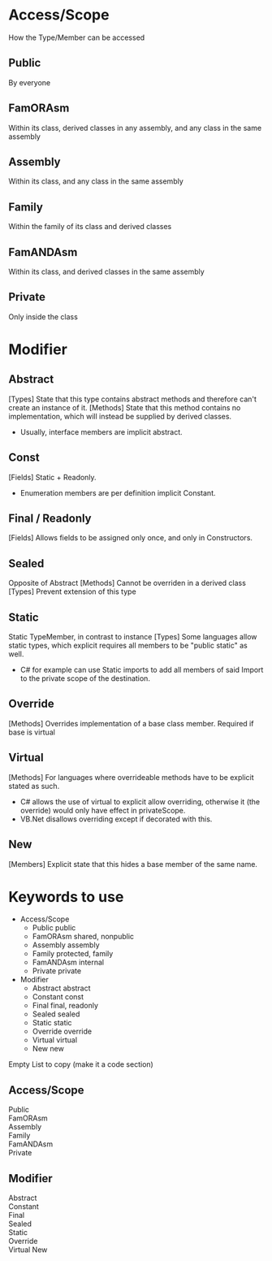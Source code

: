 # Access/Scope #
How the Type/Member can be accessed
## Public ##
By everyone
## FamORAsm ##
Within its class, derived classes in any assembly, and any class in the same assembly
## Assembly ##
Within its class, and any class in the same assembly
## Family ##
Within the family of its class and derived classes
## FamANDAsm ##
Within its class, and derived classes in the same assembly
## Private ##
Only inside the class

# Modifier #
## Abstract ##
[Types] State that this type contains abstract methods and therefore can't create an instance of it.
[Methods] State that this method contains no implementation, which will instead be supplied by derived classes.
* Usually, interface members are implicit abstract.
## Const ##
[Fields] Static + Readonly.
* Enumeration members are per definition implicit Constant.
## Final / Readonly ##
[Fields] Allows fields to be assigned only once, and only in Constructors.
## Sealed ##
Opposite of Abstract
[Methods] Cannot be overriden in a derived class
[Types] Prevent extension of this type
## Static ##
Static TypeMember, in contrast to instance
[Types] Some languages allow static types, which explicit requires all members to be "public static" as well.
* C# for example can use Static imports to add all members of said Import to the private scope of the destination.
## Override ##
[Methods] Overrides implementation of a base class member. Required if base is virtual
## Virtual ##
[Methods] For languages where overrideable methods have to be explicit stated as such.
* C# allows the use of virtual to explicit allow overriding, otherwise it (the override) would only have effect in privateScope.
* VB.Net disallows overriding except if decorated with this.
## New ##
[Members] Explicit state that this hides a base member of the same name.

# Keywords to use
* Access/Scope
	* Public	public
	* FamORAsm	shared, nonpublic
	* Assembly	assembly
	* Family	protected, family
	* FamANDAsm	internal
	* Private	private
* Modifier
	* Abstract	abstract
	* Constant	const
	* Final 	final, readonly
	* Sealed	sealed
	* Static	static
	* Override	override
	* Virtual	virtual
	* New   	new

Empty List to copy (make it a code section)

## Access/Scope
Public	
FamORAsm	
Assembly	
Family	
FamANDAsm	
Private	
## Modifier
Abstract	
Constant	
Final	
Sealed	
Static	
Override	
Virtual	
New	
